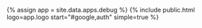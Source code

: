 {% assign app = site.data.apps.debug %}
{% include public.html logo=app.logo start="#google,auth" simple=true %}